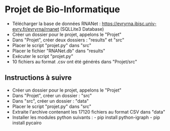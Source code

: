 # Projet de Bio-Informatique

- Télécharger la base de données RNANet : https://evryrna.ibisc.univ-evry.fr/evryrna/rnanet (SQLLite3 Database)  
-  Créer un dossier pour le projet, appelons le "Projet"  
-  Dans "Projet", créer deux dossiers : "results" et "src"  
-  Placer le script "projet.py" dans "src"
-  Placer le fichier "RNANet.db" dans "results"  
-  Exécuter le script "projet.py"  
-  10 fichiers au format .csv ont été générés dans "Projet/src" 


## Instructions à suivre
- Créer un dossier pour le projet, appelons le "Projet"
- Dans "Projet", créer un dossier : "src"
- Dans "src", créer un dossier : "data"
- Placer le script "projet.py" dans "src"
- Extraite l'archive contenant les 17120 fichiers au format CSV dans "data"
- Installer les modules python suivants :
        - pip install python-igraph
        - pip install pycairo
